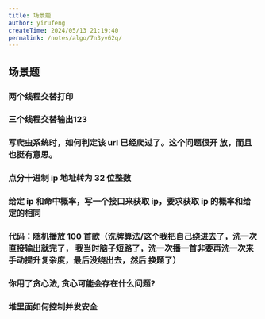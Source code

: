 ```yaml
---
title: 场景题
author: yirufeng
createTime: 2024/05/13 21:19:40
permalink: /notes/algo/7n3yv62q/
---
```


## 场景题
### 两个线程交替打印

### 三个线程交替输出123

### 写爬虫系统时，如何判定该 url 已经爬过了。这个问题很开 放，而且也挺有意思。

### 点分十进制 ip 地址转为 32 位整数

### 给定 ip 和命中概率，写一个接口来获取 ip，要求获取 ip 的概率和给定的相同

### 代码：随机播放 100 首歌（洗牌算法/这个我把自己绕进去了，洗一次直接输出就完了， 我当时脑子短路了，洗一次播一首非要再洗一次来手动提升复杂度，最后没绕出去，然后 换题了）

### 你用了贪心法, 贪心可能会存在什么问题?

### 堆里面如何控制并发安全